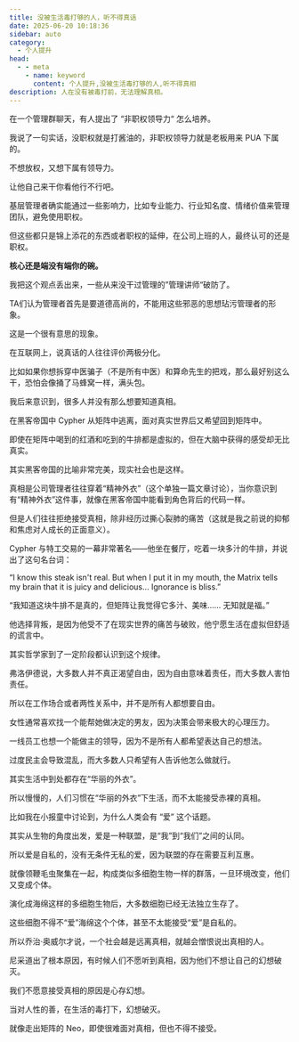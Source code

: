 ```yaml
---
title: 没被生活毒打够的人，听不得真话
date: 2025-06-20 10:18:36
sidebar: auto
category: 
  - 个人提升
head:
  - - meta
    - name: keyword
      content: 个人提升,没被生活毒打够的人,听不得真相
description: 人在没有被毒打前，无法理解真相。
---
```


在一个管理群聊天，有人提出了 “非职权领导力“ 怎么培养。

我说了一句实话，没职权就是打酱油的，非职权领导力就是老板用来 PUA 下属的。

不想放权，又想下属有领导力。

让他自己来干你看他行不行吧。

基层管理者确实能通过一些影响力，比如专业能力、行业知名度、情绪价值来管理团队，避免使用职权。

但这些都只是锦上添花的东西或者职权的延伸，在公司上班的人，最终认可的还是职权。

**核心还是端没有端你的碗。**

我把这个观点丢出来，一些从来没干过管理的”管理讲师“破防了。

TA们认为管理者首先是要道德高尚的，不能用这些邪恶的思想玷污管理者的形象。

这是一个很有意思的现象。

在互联网上，说真话的人往往评价两极分化。

比如如果你想拆穿中医骗子（不是所有中医）和算命先生的把戏，那么最好别这么干，恐怕会像捅了马蜂窝一样，满头包。

我后来意识到，很多人并没有那么想要知道真相。

在黑客帝国中 Cypher 从矩阵中逃离，面对真实世界后又希望回到矩阵中。

即使在矩阵中喝到的红酒和吃到的牛排都是虚拟的，但在大脑中获得的感受却无比真实。

其实黑客帝国的比喻非常完美，现实社会也是这样。

真相是公司管理者往往穿着“精神外衣”（这个单独一篇文章讨论），当你意识到有“精神外衣”这件事，就像在黑客帝国中能看到角色背后的代码一样。

但是人们往往拒绝接受真相，除非经历过撕心裂肺的痛苦（这就是我之前说的抑郁和焦虑对人成长的正面意义）。

Cypher 与特工交易的一幕非常著名——他坐在餐厅，吃着一块多汁的牛排，并说出了这句名台词：

“I know this steak isn't real. But when I put it in my mouth, the Matrix tells my brain that it is juicy and delicious... Ignorance is bliss.”

“我知道这块牛排不是真的，但矩阵让我觉得它多汁、美味…… 无知就是福。”

他选择背叛，是因为他受不了在现实世界的痛苦与破败，他宁愿生活在虚拟但舒适的谎言中。

其实哲学家到了一定阶段都认识到这个规律。

弗洛伊德说，大多数人并不真正渴望自由，因为自由意味着责任，而大多数人害怕责任。

所以在工作场合或者两性关系中，并不是所有人都想要自由。

女性通常喜欢找一个能帮她做决定的男友，因为决策会带来极大的心理压力。

一线员工也想一个能做主的领导，因为不是所有人都希望表达自己的想法。

过度民主会导致混乱，而大多数人只希望有人告诉他怎么做就行。

其实生活中到处都存在“华丽的外衣”。

所以慢慢的，人们习惯在“华丽的外衣”下生活，而不太能接受赤裸的真相。

比如我在小报童中讨论到，为什么人类会有 “爱” 这个话题。

其实从生物的角度出发，爱是一种联盟，是“我”到“我们”之间的认同。

所以爱是自私的，没有无条件无私的爱，因为联盟的存在需要互利互惠。

就像领鞭毛虫聚集在一起，构成类似多细胞生物一样的群落，一旦环境改变，他们又变成个体。

演化成海绵这样的多细胞生物后，大多数细胞已经无法独立生存了。

这些细胞不得不“爱”海绵这个个体，甚至不太能接受“爱”是自私的。

所以乔治·奥威尔才说，一个社会越是远离真相，就越会憎恨说出真相的人。

尼采道出了根本原因，有时候人们不愿听到真相，因为他们不想让自己的幻想破灭。

我们不愿意接受真相的原因是心存幻想。

当对人性的善，在生活的毒打下，幻想破灭。

就像走出矩阵的 Neo，即使很难面对真相，但也不得不接受。
